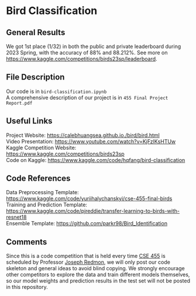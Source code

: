 # Bird Classification

## General Results
We got 1st place (1/32) in both the public and private leaderboard during 2023 Spring, with the accuracy of 88% and 88.212%. See more on https://www.kaggle.com/competitions/birds23sp/leaderboard.

## File Description
Our code is in `bird-classification.ipynb` <br>
A comprehensive description of our project is in `455 Final Project Report.pdf`

## Useful Links
Project Website: https://calebhuangsea.github.io./bird/bird.html <br>
Video Presentation: https://www.youtube.com/watch?v=KjFzlKsHTUw <br>
Kaggle Competition Website: https://www.kaggle.com/competitions/birds23sp <br>
Code on Kaggle: https://www.kaggle.com/code/hqfang/bird-classification

## Code References
Data Preprocessing Template: https://www.kaggle.com/code/yuriihalychanskyi/cse-455-final-birds <br>
Training and Prediction Template: https://www.kaggle.com/code/pjreddie/transfer-learning-to-birds-with-resnet18 <br>
Ensemble Template: https://github.com/parkr98/Bird_Identification

## Comments
Since this is a code competition that is held every time [CSE 455](https://courses.cs.washington.edu/courses/cse455/23sp/) is scheduled by Professor [Joseph Redmon](https://pjreddie.com/), we will only post our code skeleton and general ideas to avoid blind copying. We strongly encourage other competitors to explore the data and train different models themselves, so our model weights and prediction results in the test set will not be posted in this repository.

